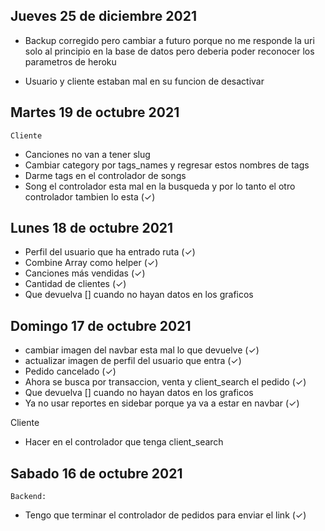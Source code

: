 ## Jueves 25 de diciembre 2021

-   Backup corregido pero cambiar a futuro porque no me responde la uri solo al principio en la base de datos pero deberia poder reconocer los parametros de heroku

-   Usuario y cliente estaban mal en su funcion de desactivar

## Martes 19 de octubre 2021

`Cliente`

-   Canciones no van a tener slug
-   Cambiar category por tags_names y regresar estos nombres de tags
-   Darme tags en el controlador de songs
-   Song el controlador esta mal en la busqueda y por lo tanto el otro controlador tambien lo esta (✓)

## Lunes 18 de octubre 2021

-   Perfil del usuario que ha entrado ruta (✓)
-   Combine Array como helper (✓)
-   Canciones más vendidas (✓)
-   Cantidad de clientes (✓)
-   Que devuelva [] cuando no hayan datos en los graficos

## Domingo 17 de octubre 2021

-   cambiar imagen del navbar esta mal lo que devuelve (✓)
-   actualizar imagen de perfil del usuario que entra (✓)
-   Pedido cancelado (✓)
-   Ahora se busca por transaccion, venta y client_search el pedido (✓)
-   Que devuelva [] cuando no hayan datos en los graficos
-   Ya no usar reportes en sidebar porque ya va a estar en navbar (✓)

Cliente

-   Hacer en el controlador que tenga client_search

## Sabado 16 de octubre 2021

`Backend:`

-   Tengo que terminar el controlador de pedidos para enviar el link (✓)

